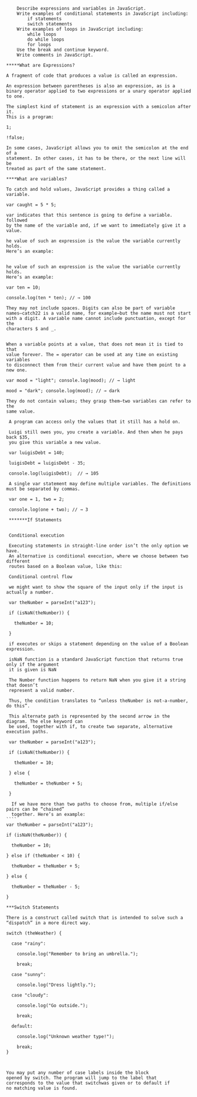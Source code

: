         Describe expressions and variables in JavaScript.
        Write examples of conditional statements in JavaScript including:
            if statements
            switch statements
        Write examples of loops in JavaScript including:
            while loops
            do while loops
            for loops
        Use the break and continue keyword.
        Write comments in JavaScript.

    *****What are Expressions?

    A fragment of code that produces a value is called an expression.

    An expression between parentheses is also an expression, as is a
    binary operator applied to two expressions or a unary operator applied
    to one.

    The simplest kind of statement is an expression with a semicolon after it.
    This is a program:

    1;

    !false;

    In some cases, JavaScript allows you to omit the semicolon at the end of a
    statement. In other cases, it has to be there, or the next line will be
    treated as part of the same statement.

    ****What are variables?

    To catch and hold values, JavaScript provides a thing called a variable.

    var caught = 5 * 5;

    var indicates that this sentence is going to define a variable. followed
    by the name of the variable and, if we want to immediately give it a value.

    he value of such an expression is the value the variable currently holds.
    Here’s an example:


    he value of such an expression is the value the variable currently holds.
    Here’s an example:

    var ten = 10;

    console.log(ten * ten); // → 100

    They may not include spaces. Digits can also be part of variable
    names—catch22 is a valid name, for example—but the name must not start
    with a digit. A variable name cannot include punctuation, except for the
    characters $ and _.


    When a variable points at a value, that does not mean it is tied to that
    value forever. The = operator can be used at any time on existing variables
    to disconnect them from their current value and have them point to a new one.

    var mood = "light"; console.log(mood); // → light

    mood = "dark"; console.log(mood); // → dark

    They do not contain values; they grasp them—two variables can refer to the
    same value.

     A program can access only the values that it still has a hold on.

     Luigi still owes you, you create a variable. And then when he pays back $35,
     you give this variable a new value.

     var luigisDebt = 140;

     luigisDebt = luigisDebt - 35;

     console.log(luigisDebt);  // → 105

     A single var statement may define multiple variables. The definitions must be separated by commas.

     var one = 1, two = 2;

     console.log(one + two); // → 3

     *******If Statements


     Conditional execution

     Executing statements in straight-line order isn’t the only option we have.
     An alternative is conditional execution, where we choose between two different
     routes based on a Boolean value, like this:

     Conditional control flow

     we might want to show the square of the input only if the input is actually a number.

     var theNumber = parseInt("a123");

     if (isNaN(theNumber)) {

       theNumber = 10;

     }

     if executes or skips a statement depending on the value of a Boolean expression.

     isNaN function is a standard JavaScript function that returns true only if the argument
     it is given is NaN

     The Number function happens to return NaN when you give it a string that doesn’t
     represent a valid number.

     Thus, the condition translates to “unless theNumber is not-a-number, do this”.

     This alternate path is represented by the second arrow in the diagram. The else keyword can
     be used, together with if, to create two separate, alternative execution paths.

     var theNumber = parseInt("a123");

     if (isNaN(theNumber)) {

       theNumber = 10;

     } else {

       theNumber = theNumber + 5;

     }

      If we have more than two paths to choose from, multiple if/else pairs can be “chained”
      together. Here’s an example:
    ````
    var theNumber = parseInt("a123");

    if (isNaN(theNumber)) {

      theNumber = 10;

    } else if (theNumber < 10) {

      theNumber = theNumber + 5;

    } else {

      theNumber = theNumber - 5;

    }

    ***Switch Statements

    There is a construct called switch that is intended to solve such a “dispatch” in a more direct way.

    switch (theWeather) {

      case "rainy":

        console.log("Remember to bring an umbrella.");

        break;

      case "sunny":

        console.log("Dress lightly.");

      case "cloudy":

        console.log("Go outside.");

        break;

      default:

        console.log("Unknown weather type!");

        break;
    }



    You may put any number of case labels inside the block
    opened by switch. The program will jump to the label that
    corresponds to the value that switchwas given or to default if
    no matching value is found.